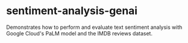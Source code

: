 # sentiment-analysis-genai
Demonstrates how to perform and evaluate text sentiment analysis with Google Cloud's PaLM model and the IMDB reviews dataset.

